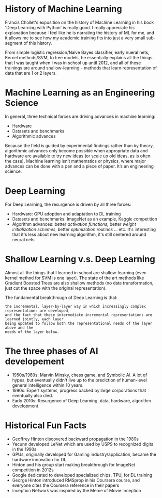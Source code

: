 # History of Machine Learning

Francis Chollet's exposition on the history of Machine Learning in his book 'Deep Learning with Python' is really good. I really appreciate his explanation because I feel like he is narrating the history of ML for me, and it allows me to see how my academic training fits into just a very small sub-segment of this history.

From simple logistic regression/Naive Bayes classifier, early nueral nets, Kernel methods/SVM, to tree models, he essentially explains all the things that I was taught when I was in school up until 2012, and all of these trainings are around shallow-learning - methods that learn representation of data that are 1 or 2 layers.

# Machine Learning as an Engineering Science

In general, three technical forces are driving advances in machine learning:

* Hardware
* Datasets and benchmarks
* Algorithmic advances

Because the field is guided by experimental findings rather than by theory, algorithmic advances only become possible when appropriate data and hardware are available to try new ideas (or scale up old ideas, as is often the case). Machine learning isn’t mathematics or physics, where major advances can be done with a pen and a piece of paper. It’s an engineering science.

# Deep Learning

For Deep Learning, the resurgence is driven by all three forces:

* Hardware: GPU adoption and adaptation to DL training
* Datasets and benchmarks: ImageNet as an example, Kaggle competition
* Algorithm advances: better _activation functions_, better _weight initialization schemes_, better _optimization routines_ ... etc. It's interesting that it's less about new learning algorithm, it's still centered around neural nets.

# Shallow Learning v.s. Deep Learning

Almost all the things that I learned in school are shallow-learning (even kernel method for SVM is one layer). The state of the art methods like Gradient Boosted Trees are also shallow methods (no data transformation, just cut the space with the original representation). 

The fundamental breakthrough of Deep Learning is that:


```
the incremental, layer-by-layer way in which increasingly complex representations are developed,
and the fact that these intermediate incremental representations are learned jointly, each layer
being updated to follow both the representational needs of the layer above and the
needs of the layer below. 
```

# The three phases of AI developement

* 1950s/1960s: Marvin Minsky, chess game, and Symbolic AI. A lot of hypes, but eventually didn't live up to the prediction of human-level general intelligence within 10 years.
* 1990s: Expert systems, progress backed by large corporations that eventually also died.
* Early 2010s: Resurgence of Deep Learning, data, hardware, algorithm development. 

# Historical Fun Facts

* Geoffrey Hinton discovered backward propagation in the 1980s
* Yecunn developed LeNet which are used by USPS to recognized digits in the 1990s
* GPUs, originally developed for Gaming industry/application, became the hardware innovation for DL
* Hinton and his group start making breakthrough for ImageNet competition in 2012s
* Google dedicated to developed specialized chips, TPU, for DL training
* George Hinton introduced RMSprop in his Coursera course, and everyone cites the Coursera reference in their papers
* Inception Network was inspired by the Meme of Movie Inception